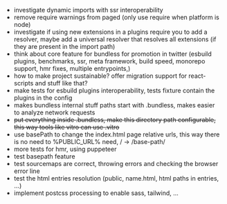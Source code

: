 -   investigate dynamic imports with ssr interoperability
-   remove require warnings from paged (only use require when platform is node)
-   investigate if using new extensions in a plugins require you to add a resolver, maybe add a universal resolver that resolves all extensions (if they are present in the import path)
-   think about core feature for bundless for promotion in twitter (esbuild plugins, benchmarks, ssr, meta framework, build speed, monorepo support, hmr fixes, multiple entrypoints,)
-   how to make project sustainable? offer migration support for react-scripts and stuff like that?
-   make tests for esbuild plugins interoperability, tests fixture contain the plugins in the config
-   makes bundless internal stuff paths start with .bundless, makes easier to analyze network requests
-   ~~put everything inside .bundless, make this directory path configurable, this way tools like vitro can use .vitro~~
-   use basePath to change the index.html page relative urls, this way there is no need to %PUBLIC_URL% need, / -> /base-path/
-   more tests for hmr, using puppeteer
-   test basepath feature
-   test sourcemaps are correct, throwing errors and checking the browser error line
-   test the html entries resolution (public, name.html, html paths in entries, ...)
-   implement postcss processing to enable sass, tailwind, ...
